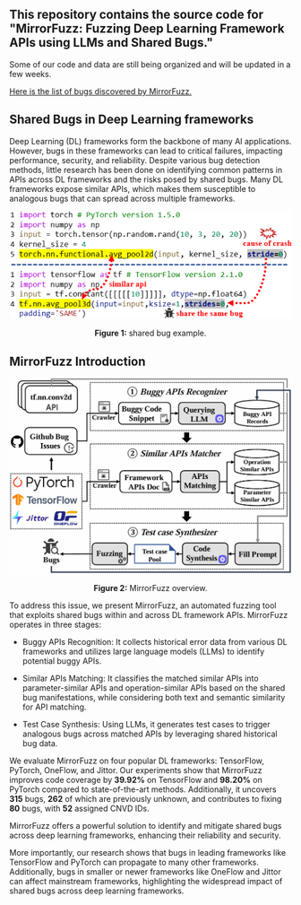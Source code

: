 ## This repository contains the source code for "MirrorFuzz: Fuzzing Deep Learning Framework APIs using LLMs and Shared Bugs." 
Some of our code and data are still being organized and will be updated in a few weeks.

[Here is the list of bugs discovered by MirrorFuzz.](https://github.com/MirrorFuzz/MirrorFuzz/blob/main/MirrorFuzz_bug_list.xlsx)
## Shared Bugs in Deep Learning frameworks


Deep Learning (DL) frameworks form the backbone of many AI applications. However, bugs in these frameworks can lead to critical failures, impacting performance, security, and reliability. Despite various bug detection methods, little research has been done on identifying common patterns in APIs across DL frameworks and the risks posed by shared bugs. Many DL frameworks expose similar APIs, which makes them susceptible to analogous bugs that can spread across multiple frameworks.
<div style="text-align: center;">
  <img src="shared_bug_example.png" alt="Example Image"/>
  <p><strong>Figure 1:</strong> shared bug example.</p>
</div>



## MirrorFuzz Introduction
<div style="text-align: center;">
  <img src="MirrorFuzz_overview.png" alt="Example Image"/>
  <p><strong>Figure 2:</strong> MirrorFuzz overview.</p>
</div>
To address this issue, we present MirrorFuzz, an automated fuzzing tool that exploits shared bugs within and across DL framework APIs. MirrorFuzz operates in three stages:

- Buggy APIs Recognition: It collects historical error data from various DL frameworks and utilizes large language models (LLMs) to identify potential buggy APIs.

- Similar APIs Matching: It classifies the matched similar APIs into parameter-similar APIs and operation-similar APIs based on the shared bug manifestations, while considering both text and semantic similarity for API matching.

- Test Case Synthesis: Using LLMs, it generates test cases to trigger analogous bugs across matched APIs by leveraging shared historical bug data.

We evaluate MirrorFuzz on four popular DL frameworks: TensorFlow, PyTorch, OneFlow, and Jittor. Our experiments show that MirrorFuzz improves code coverage by **39.92%** on TensorFlow and **98.20%** on PyTorch compared to state-of-the-art methods. Additionally, it uncovers **315** bugs, **262** of which are previously unknown, and contributes to fixing **80** bugs, with **52** assigned CNVD IDs.

MirrorFuzz offers a powerful solution to identify and mitigate shared bugs across deep learning frameworks, enhancing their reliability and security.

More importantly, our research shows that bugs in leading frameworks like TensorFlow and PyTorch can propagate to many other frameworks. Additionally, bugs in smaller or newer frameworks like OneFlow and Jittor can affect mainstream frameworks, highlighting the widespread impact of shared bugs across deep learning frameworks.


